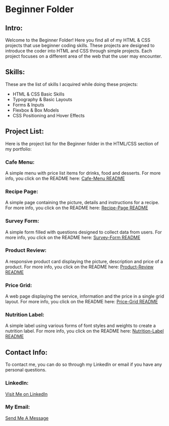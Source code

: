 # Beginner Folder 

## Intro: 
Welcome to the Beginner Folder! Here you find all of my HTML & CSS projects that use beginner coding skills. These projects are designed to introduce the coder into HTML and CSS through simple projects. Each project focuses on a different area of the web that the user may encounter. 

## Skills: 
These are the list of skills I acquired while doing these projects: 
- HTML & CSS Basic Skills 
- Typography & Basic Layouts 
- Forms & Inputs 
- Flexbox & Box Models 
- CSS Positioning and Hover Effects

## Project List: 
Here is the project list for the Beginner folder in the HTML/CSS section of my portfolio: 

### Cafe Menu:
A simple menu with price list items for drinks, food and desserts. For more info, you click on the README here: [Cafe-Menu README](Cafe-Menu/README.md "My Cafe-Menu README") 

### Recipe Page: 
A simple page containing the picture, details and instructions for a recipe. For more info, you click on the README here: [Recipe-Page README](Recipe-Page/README.md "My Recipe-Page README")

### Survey Form: 
A simple form filled with questions designed to collect data from users. For more info, you click on the README here: [Survey-Form README](Survey-Form/README.md "My Survey-Form README")

### Product Review: 
A responsive product card displaying the picture, description and price of a product. For more info, you click on the README here: [Product-Review README](Product-Review/README.md "My Product Review README") 

### Price Grid: 
A web page displaying the service, information and the price in a single grid layout. For more info, you click on the README here: [Price-Grid README](Price-Grid/README.md "My Price Grid README")

### Nutrition Label:  
A simple label using various forms of font styles and weights to create a nutrition label. For more info, you click on the README here: [Nutrition-Label README](Nutrition-Label/README.md "My Nutrition Label README") 

## Contact Info: 
To contact me, you can do so through my LinkedIn or email if you have any personal questions. 

### LinkedIn: 
[Visit Me on LinkedIn](https://www.linkedin.com/in/kalecia-mcneal/ "My LinkedIn Link")

### My Email: 
[Send Me A Message](mailto:kaleciamcneal@gmail.com "My Gmail Address")
